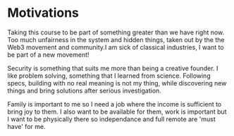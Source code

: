 # Motivations

Taking this course to be part of something greater than we have right now. Too much unfairness in the system and hidden things, taken out by the the Web3 movement and community.I am sick of classical industries, I want to be part of a new movement!

Security is something that suits me more than being a creative founder. I like problem solving, something that I learned from science. Following specs, building with no real meaning is not my thing, while discovering new things and bring solutions after serious investigation.

Family is important to me so I need a job where the income is sufficient to bring joy to them. I also want to be available for them, work is important but I want to be physically there so independance and full remote are 'must have' for me.
